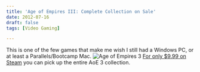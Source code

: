```yaml
---
title: 'Age of Empires III: Complete Collection on Sale'
date: 2012-07-16
draft: false
tags: [Video Gaming]

---
```


This is one of the few games that make me wish I still had a Windows PC, or at least a Parallels/Bootcamp Mac. ![Age of Empires 3](https://chrisenns.com/wp-content/uploads/2012/07/Age-of-Empires-3.png "Age of Empires 3") [For only $9.99 on Steam](http://store.steampowered.com/app/105450/) you can pick up the entire AoE 3 collection.